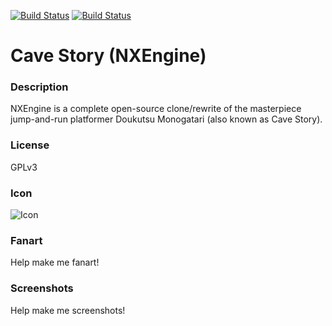 [![Build Status](https://travis-ci.org/kodi-game/game.libretro.nx.svg?branch=master)](https://travis-ci.org/kodi-game/game.libretro.nx)
[![Build Status](https://ci.appveyor.com/api/projects/status/github/kodi-game/game.libretro.nx?svg=true)](https://ci.appveyor.com/project/kodi-game/game-libretro-nx)

# Cave Story (NXEngine)

### Description

NXEngine is a complete open-source clone/rewrite of the masterpiece jump-and-run platformer Doukutsu Monogatari (also known as Cave Story).

### License

GPLv3

### Icon

![Icon](game.libretro.nx/resources/icon.png)

### Fanart

Help make me fanart!

### Screenshots

Help make me screenshots!
